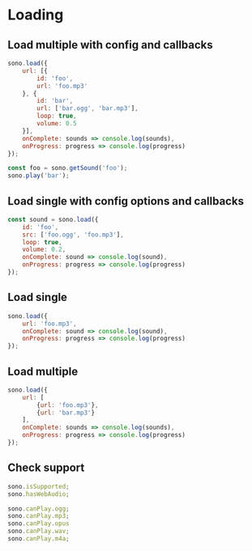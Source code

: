 # Loading

## Load multiple with config and callbacks

```javascript
sono.load({
    url: [{
		id: 'foo',
		url: 'foo.mp3'
	}, {
		id: 'bar',
		url: ['bar.ogg', 'bar.mp3'],
		loop: true,
		volume: 0.5
	}],
	onComplete: sounds => console.log(sounds),
    onProgress: progress => console.log(progress)
});

const foo = sono.getSound('foo');
sono.play('bar');
```

## Load single with config options and callbacks

```javascript
const sound = sono.load({
    id: 'foo',
    src: ['foo.ogg', 'foo.mp3'],
    loop: true,
    volume: 0.2,
	onComplete: sound => console.log(sound),
    onProgress: progress => console.log(progress)
});
```

## Load single

```javascript
sono.load({
	url: 'foo.mp3',
	onComplete: sound => console.log(sound),
    onProgress: progress => console.log(progress)
});
```

## Load multiple

```javascript
sono.load({
	url: [
		{url: 'foo.mp3'},
		{url: 'bar.mp3'}
	],
	onComplete: sounds => console.log(sounds),
    onProgress: progress => console.log(progress)
});
```

## Check support

```javascript
sono.isSupported;
sono.hasWebAudio;

sono.canPlay.ogg;
sono.canPlay.mp3;
sono.canPlay.opus
sono.canPlay.wav;
sono.canPlay.m4a;
```
